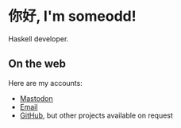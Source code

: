 # 你好, I'm someodd!

Haskell developer.

## On the web

Here are my accounts:

* [Mastodon](https://fosstodon.org/web/@someodd)
* [Email](mailto:someodd@pm.me)
* [GitHub](https://github.com/someodd), but other projects available on request

